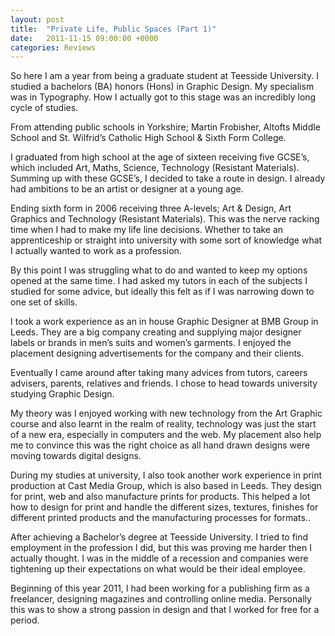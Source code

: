 ```yaml
---
layout: post
title:  "Private Life, Public Spaces (Part 1)"
date:   2011-11-15 09:00:00 +0000
categories: Reviews
---
```


So here I am a year from being a graduate student at Teesside University. I studied a bachelors (BA) honors (Hons) in Graphic Design. My specialism was in Typography. How I actually got to this stage was an incredibly long cycle of studies.

From attending public schools in Yorkshire; Martin Frobisher, Altofts Middle School and St. Wilfrid’s Catholic High School & Sixth Form College.

I graduated from high school at the age of sixteen receiving five GCSE’s, which included Art, Maths, Science, Technology (Resistant Materials). Summing up with these GCSE’s, I decided to take a route in design. I already had ambitions to be an artist or designer at a young age.

Ending sixth form in 2006 receiving three A-levels; Art & Design, Art Graphics and Technology (Resistant Materials). This was the nerve racking time when I had to make my life line decisions. Whether to take an apprenticeship or straight into university with some sort of knowledge what I actually wanted to work as a profession.

By this point I was struggling what to do and wanted to keep my options opened at the same time. I had asked my tutors in each of the subjects I studied for some advice, but ideally this felt as if I was narrowing down to one set of skills.

I took a work experience as an in house Graphic Designer at BMB Group in Leeds. They are a big company creating and supplying major designer labels or brands in men’s suits and women’s garments. I enjoyed the placement designing advertisements for the company and their clients.

Eventually I came around after taking many advices from tutors, careers advisers, parents, relatives and friends. I chose to head towards university studying Graphic Design.

My theory was I enjoyed working with new technology from the Art Graphic course and also learnt in the realm of reality, technology was just the start of a new era, especially in computers and the web. My placement also help me to convince this was the right choice as all hand drawn designs were moving towards digital designs.

During my studies at university, I also took another work experience in print production at Cast Media Group, which is also based in Leeds. They design for print, web and also manufacture prints for products. This helped a lot how to design for print and handle the different sizes, textures, finishes for different printed products and the manufacturing processes for formats..

After achieving a Bachelor’s degree at Teesside University. I tried to find employment in the profession I did, but this was proving me harder then I actually thought. I was in the middle of a recession and companies were tightening up their expectations on what would be their ideal employee.

Beginning of this year 2011, I had been working for a publishing firm as a freelancer, designing magazines and controlling online media. Personally this was to show a strong passion in design and that I worked for free for a period.